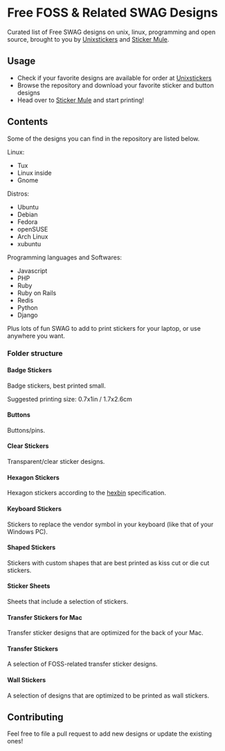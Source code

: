 # Free FOSS & Related SWAG Designs

Curated list of Free SWAG designs on unix, linux, programming and open source, brought to you by [Unixstickers](https://www.unixstickers.com) and [Sticker Mule](https://www.stickermule.com).

## Usage

* Check if your favorite designs are available for order at [Unixstickers](https://www.stickermule.com/unixstickers)
* Browse the repository and download your favorite sticker and button designs
* Head over to [Sticker Mule](https://www.stickermule.com) and start printing!

## Contents

Some of the designs you can find in the repository are listed below.

Linux:

* Tux
* Linux inside
* Gnome

Distros:

* Ubuntu
* Debian
* Fedora
* openSUSE
* Arch Linux
* xubuntu

Programming languages and Softwares:

* Javascript
* PHP
* Ruby
* Ruby on Rails
* Redis
* Python
* Django

Plus lots of fun SWAG to add to print stickers for your laptop, or use anywhere you want.

### Folder structure

#### Badge Stickers

Badge stickers, best printed small.

Suggested printing size: 0.7x1in / 1.7x2.6cm

#### Buttons

Buttons/pins.

#### Clear Stickers

Transparent/clear sticker designs.

#### Hexagon Stickers

Hexagon stickers according to the [hexbin](https://github.com/maxogden/hexbin) specification.

#### Keyboard Stickers

Stickers to replace the vendor symbol in your keyboard (like that of your Windows PC).

#### Shaped Stickers

Stickers with custom shapes that are best printed as kiss cut or die cut stickers.

#### Sticker Sheets

Sheets that include a selection of stickers.

#### Transfer Stickers for Mac

Transfer sticker designs that are optimized for the back of your Mac.

#### Transfer Stickers

A selection of FOSS-related transfer sticker designs.

#### Wall Stickers

A selection of designs that are optimized to be printed as wall stickers.

## Contributing

Feel free to file a pull request to add new designs or update the existing ones!
